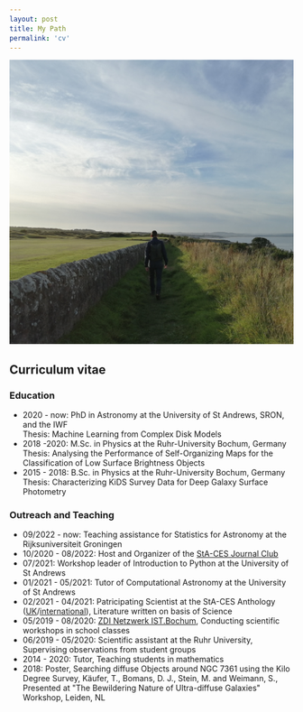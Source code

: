 ```yaml
---
layout: post
title: My Path
permalink: 'cv'
---
```

[<img src="/images/golf.jpg" class="fit image">](/cv)

## Curriculum vitae

### Education
+ 2020 - now: PhD in Astronomy at the University of St&nbsp;Andrews, SRON, and the IWF  
Thesis: Machine Learning from Complex Disk Models
+ 2018 -2020: M.Sc. in Physics at the Ruhr-University Bochum, Germany  
Thesis: Analysing the Performance of Self-Organizing Maps for the Classification of Low Surface Brightness Objects
+ 2015 - 2018: B.Sc. in Physics at the Ruhr-University Bochum, Germany  
Thesis: Characterizing KiDS Survey Data for Deep Galaxy Surface Photometry 

### Outreach and Teaching
+ 09/2022 - now: Teaching assistance for Statistics for Astronomy at the Rijksuniversiteit Groningen
+ 10/2020 - 08/2022: Host and Organizer of the [StA-CES Journal Club](https://exoplanets.wp.st-andrews.ac.uk/talks-and-journal-club/journal-club/)
+ 07/2021: Workshop leader of Introduction to Python at the University of St Andrews
+ 01/2021 - 05/2021: Tutor of Computational Astronomy at the University of St Andrews
+ 02/2021 - 04/2021: Patricipating Scientist at the StA-CES Anthology ([UK](http://www.guardbridgebooks.co.uk/shop/index.php?rt=product/product&product_id=146)/[international](https://www.amazon.com/dp/1911486659/ref=cm_sw_r_tw_dp_50NPNF38GECRC55RJBC5)), Literature written on basis of Science
+ 05/2019 - 08/2020: [ZDI  Netzwerk  IST.Bochum](https://www.ist-bochum.org/),  Conducting scientific workshops in school classes
+ 06/2019 - 05/2020: Scientific assistant at the Ruhr University, Supervising observations from student groups 
+ 2014 - 2020: Tutor, Teaching students in mathematics
+ 2018: Poster, Searching diffuse Objects around NGC 7361 using the Kilo Degree Survey, Käufer, T., Bomans, D. J., Stein, M. and Weimann, S., Presented at "The Bewildering Nature of Ultra-diffuse Galaxies" Workshop, Leiden, NL
